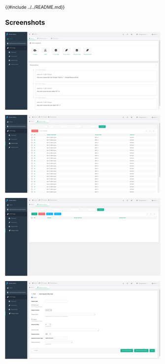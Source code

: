 {{#include ../../README.md}}

## Screenshots
![](./images/home.jpg)
  
![](./images/request_logs.jpg)
  
![](./images/request_stubs.jpg)
  
![](./images/request_stub_add.jpg)
